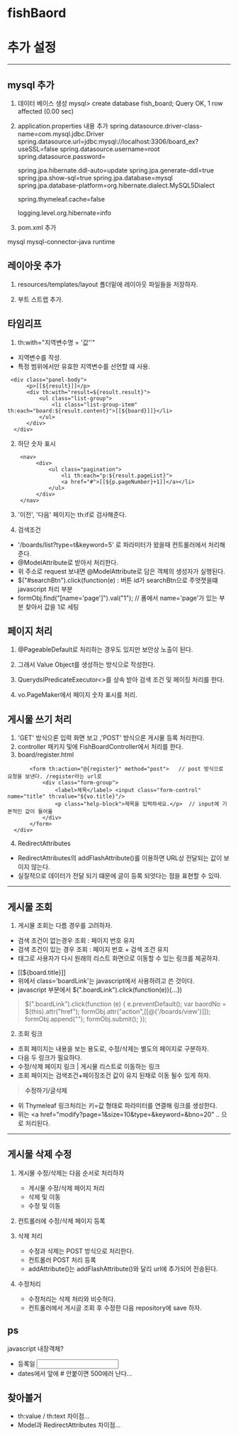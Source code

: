 fishBaord
==========
# 추가 설정
----------
## mysql 추가
1. 데이터 베이스 생성 
 mysql> create database fish_board;
 Query OK, 1 row affected (0.00 sec)

2. application.properties 내용 추가
   spring.datasource.driver-class-name=com.mysql.jdbc.Driver
   spring.datasource.url=jdbc:mysql://localhost:3306/board_ex?useSSL=false
   spring.datasource.username=root
   spring.datasource.password=

   spring.jpa.hibernate.ddl-auto=update
   spring.jpa.generate-ddl=true
   spring.jpa.show-sql=true
   spring.jpa.database=mysql
   spring.jpa.database-platform=org.hibernate.dialect.MySQL5Dialect

   spring.thymeleaf.cache=false

   logging.level.org.hibernate=info

3. pom.xml 추가
 <dependency>
            <groupId>mysql</groupId>
            <artifactId>mysql-connector-java</artifactId>
            <scope>runtime</scope>
 </dependency>

## 레이아웃 추가
1. resources/templates/layout 폴더밑에 레이아웃 파일들을 저장하자.

2. 부트 스트랩 추가.

## 타임리프
1. th:with="지역변수명 = '값''"
 - 지역변수를 작성.
 - 특정 범위에서만 유효한 지역변수를 선언할 떄 사용.
 >     
     <div class="panel-body">
          <p>[[${result}]]</p>
          <div th:with="result=${result.result}">
              <ul class="list-group">
                  <li class="list-group-item" th:each="board:${result.content}">[[${board}]]}</li>
              </ul>
          </div>
      </div>
      
2. 하단 숫자 표시
 > 
        <nav>
             <div>
                 <ul class="pagination">
                     <li th:each="p:${result.pageList}">
                     <a href="#">[[${p.pageNumber}+1]]</a></li>
                 </ul>
             </div>
        </nav>

3. '이전', '다음' 페이지는  th:if로 검사해준다.

4. 검색조건
  - '/boards/list?type=t&keyword=5' 로 파라미터가 왔을때 컨트롤러에서 처리해준다.
  - @ModelAttribute로 받아서 처리한다. 
  - 위 주소로 request 보내면 @ModelAttribute로 담은 객체의 생성자가 실행된다.
  - $("#searchBtn").click(function(e) : 버튼 id가 searchBtn으로 주엇졋을떄 javascript 처리 부분
  - formObj.find("[name='page']").val("1"); // 폼에서 name='page'가 있는 부분 찾아서 값을 1로 세팅


## 페이지 처리
1. @PageableDefault로 처리하는 경우도 있지만 보안상 노출이 된다.

2. 그래서  Value Object를 생성하는 방식으로 작성한다. 

3. QuerydslPredicateExecutor<>를 상속 받아 검색 조건 및 페이징 처리를 한다. 

4. vo.PageMaker에서 페이지 숫자 표시를 처리.

## 게시물 쓰기 처리
1. 'GET' 방식으론 입력 화면 보고 ,'POST' 방식으론 게시물 등록 처리한다.
2. controller 패키지 및에 FishBoardController에서 처리를 한다.
3. board/register.html
 >    <div class="panel-body">
           <form th:action="@{register}" method="post">   // post 방식으로 요청을 보낸다. /register라는 url로
               <div class="form-group">
                   <label>제목</label> <input class="form-control" name="title" th:value="${vo.title}"/>
                   <p class="help-block">제목을 입력하세요.</p>  // input에 기본적인 값이 들어옮
               </div>
           </form>
      </div>
      
4. RedirectAttributes 
  - RedirectAttributes의 addFlashAttribute()를 이용하면 URL상 전달되는 값이 보이지 않는다.
  - 실질적으로 데이터가 전달 되기 떄문에 글이 등록 되엇다는 점을 표현할 수 있따.       
        
-----

## 게시물 조회
1. 게시물 조회는 다름 경우를 고려하자.
  - 검색 조건이 없는경우 조회 : 페이지 번호 유지
  - 검색 조건이 있는 경우 조회 : 페이지 번호 + 검색 조건 유지
  - <form>태그로 사용자가 다시 원래의 리스트 화면으로 이동할 수 있는 링크를 제공하자.
  - <td><a th:href='${board.bno}' class='boardLink'>[[${board.title}]]</a></td>
  - 위에서 class='boardLink'는 javascript에서 사용하려고 쓴 것이다.
  - javascript 부분에서 $(".boardLink").click(function(e)){...})
>  $(".boardLink").click(function (e) {
                 e.preventDefault();
                 var baordNo = $(this).attr("href"); 
                 formObj.attr("action",[[@{'/boards/view'}]]);
                 formObj.append("<input type='hidden' name = 'bno' value='"+boardNo+"'>");
                 formObj.submit();
              });
              
2. 조회 링크
 - 조회 페이지는 내용을 보는 용도로, 수정/삭제는 별도의 페이지로 구분하자.
 - 다음 두 링크가 필요하다.
 - 수정/삭제 페이지 링크  |  게시물 리스트로 이동하는 링크
 - 조회 페이지는 검색조건+페이징조건 값이 유지 된채로 이동 될수 있게 하자.
 > <a th:href="@{modify(page=${pageVO.page}, size=${pageVO.size},type=${pageVO.type},keyword=${pageVO.keyword},
           bno=${vo.bno})}" class="btn btn-default">수정하기/글삭제</a>
 - 위 Thymeleaf 링크처리는 키=값 형태로 파라미터를 연결해 링크를 생성한다.
 - 위는 <a href="modify?page=1&size=10&type=&keyword=&bno=20" .. 으로 처리된다.
----

## 게시물 삭제 수정
1. 게시물 수정/삭제는 다음 순서로 처리하자
    - 게시물 수정/삭제 페이지 처리
    - 삭제 및 이동
    - 수정 및 이동
 
2. 컨트롤러에 수정/삭제 페이지 등록

3. 삭제 처리 
    - 수정과 삭제는 POST 방식으로 처리한다. 
    - 컨트롤러 POST 처리 등록 
    - addAttribute()는 addFlashAttribute()와 달리 url에 추가되어 전송된다.
 
4. 수정처리
    - 수정처리는 삭제 처리와 비슷허다.
    - 컨트롤러에서 게시글 조회 후 수정한 다음 repository에 save 하자.

## ps
javascript 내장객체?
 - <label>등록일</label> <input class="form-control" name="regDate" th:value="${#dates.format(vo.regdate,'yyyy-MM-dd')}"
                                         readonly="readonly"/>
 - dates에서 앞에 # 안붙이면 500에러 난다...
 
 
## 찾아볼거
  - th:value / th:text 차이점...
  - Model과 RedirectAttributes 차이점...